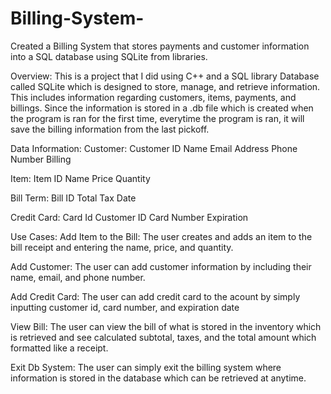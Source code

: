 # Billing-System-
Created a Billing System that stores payments and customer information into a SQL database using SQLite from libraries.

Overview:
This is a project that I did using C++ and a SQL library Database called SQLite which is designed to store, manage, and retrieve information. 
This includes information regarding customers, items, payments, and billings. 
Since the information is stored in a .db file which is created when the program is ran for the first time, everytime the program is ran, it will save the billing information from the last pickoff. 

Data Information:
Customer:
  Customer ID
  Name
  Email Address
  Phone Number
  Billing 

Item:
  Item ID
  Name
  Price
  Quantity

Bill Term:
  Bill ID
  Total
  Tax
  Date

Credit Card:
  Card Id
  Customer ID
  Card Number
  Expiration 

Use Cases:
Add Item to the Bill:
The user creates and adds an item to the bill receipt and entering the name, price, and quantity.

Add Customer:
The user can add customer information by including their name, email, and phone number.

Add Credit Card:
The user can add credit card to the acount by simply inputting customer id, card number, and expiration date

View Bill:
The user can view the bill of what is stored in the inventory which is retrieved and see calculated subtotal, taxes, and the total amount which formatted like a receipt. 

Exit Db System:
The user can simply exit the billing system where information is stored in the database which can be retrieved at anytime.

